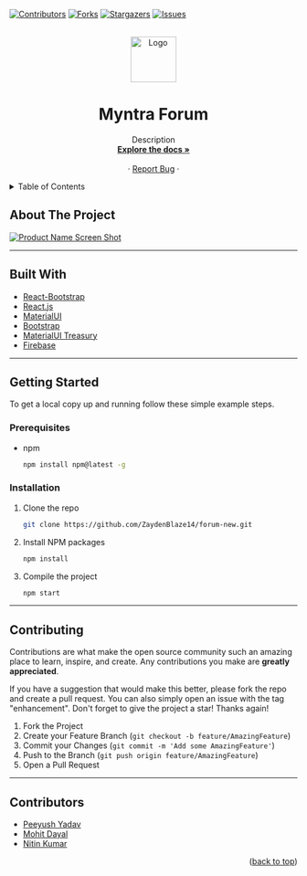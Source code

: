 <div id="top"></div>

[![Contributors][contributors-shield]][contributors-url]
[![Forks][forks-shield]][forks-url]
[![Stargazers][stars-shield]][stars-url]
[![Issues][issues-shield]][issues-url]


<!-- PROJECT LOGO -->
<br />
<div align="center">
  <a href="https://i.imgur.com/KEwgVTc.png">
    <img src="https://i.imgur.com/KEwgVTc.png" alt="Logo" width="80" height="80">
  </a>

<h1 align="center">Myntra Forum</h1>

  <p align="center">
    Description
    <br />
    <a href="https://github.com/ZaydenBlaze14/forum-new"><strong>Explore the docs »</strong></a>
    <br />
    <br /> 
    ·
    <a href="https://github.com/ZaydenBlaze14/forum-new/issues">Report Bug</a>
    ·
  </p>
</div>



<!-- TABLE OF CONTENTS -->
<details>
  <summary>Table of Contents</summary>
  <ol>
    <li>
      <a href="#about-the-project">About The Project</a>
      <ul>
        <li><a href="#built-with">Built With</a></li>
      </ul>
    </li>
    <li>
      <a href="#getting-started">Getting Started</a>
      <ul>
        <li><a href="#prerequisites">Prerequisites</a></li>
        <li><a href="#installation">Installation</a></li>
      </ul>
    </li>
    <li><a href="#usage">Usage</a></li>
    <li><a href="#roadmap">Roadmap</a></li>
    <li><a href="#contributing">Contributing</a></li>
  </ol>
</details>



<!-- ABOUT THE PROJECT -->
## About The Project

[![Product Name Screen Shot][product-screenshot]](https://example.com)


<hr>

## Built With

* [React-Bootstrap](https://nextjs.org/)
* [React.js](https://reactjs.org/)
* [MaterialUI](https://mui.com/)
* [Bootstrap](https://getbootstrap.com)
* [MaterialUI Treasury](https://mui-treasury.com/)
* [Firebase](https://firebase.google.com/)



<hr>

<!-- GETTING STARTED -->
## Getting Started


To get a local copy up and running follow these simple example steps.

### Prerequisites


* npm
  ```sh
  npm install npm@latest -g
  ```

### Installation


1. Clone the repo
   ```sh
   git clone https://github.com/ZaydenBlaze14/forum-new.git
   ```
3. Install NPM packages
   ```sh
   npm install
   ```
3. Compile the project
   ```sh
   npm start
   ```

<hr>

<!-- CONTRIBUTING -->
## Contributing

Contributions are what make the open source community such an amazing place to learn, inspire, and create. Any contributions you make are **greatly appreciated**.

If you have a suggestion that would make this better, please fork the repo and create a pull request. You can also simply open an issue with the tag "enhancement".
Don't forget to give the project a star! Thanks again!

1. Fork the Project
2. Create your Feature Branch (`git checkout -b feature/AmazingFeature`)
3. Commit your Changes (`git commit -m 'Add some AmazingFeature'`)
4. Push to the Branch (`git push origin feature/AmazingFeature`)
5. Open a Pull Request

<hr>

## Contributors

* [Peeyush Yadav](https://github.com/ZaydenBlaze14)
* [Mohit Dayal](https://github.com/mohit385)
* [Nitin Kumar](https://github.com/nitin06890)

<p align="right">(<a href="#top">back to top</a>)</p>






<!-- MARKDOWN LINKS & IMAGES -->
<!-- https://www.markdownguide.org/basic-syntax/#reference-style-links -->
[contributors-shield]: https://img.shields.io/github/contributors/ZaydenBlaze14/forum-new.svg?style=for-the-badge
[contributors-url]: https://github.com/ZaydenBlaze14/forum-new/graphs/contributors
[forks-shield]: https://img.shields.io/github/forks/ZaydenBlaze14/forum-new.svg?style=for-the-badge
[forks-url]: https://github.com/ZaydenBlaze14/forum-new/network/members
[stars-shield]: https://img.shields.io/github/stars/ZaydenBlaze14/forum-new.svg?style=for-the-badge
[stars-url]: https://github.com/ZaydenBlaze14/forum-new/stargazers
[issues-shield]: https://img.shields.io/github/issues/ZaydenBlaze14/forum-new.svg?style=for-the-badge
[issues-url]: https://github.com/ZaydenBlaze14/forum-new/issues
[license-shield]: https://img.shields.io/github/license/ZaydenBlaze14/forum-new.svg?style=for-the-badge
[license-url]: https://github.com/ZaydenBlaze14/forum-new/blob/master/LICENSE.txt
[product-screenshot]: images/screenshot.png